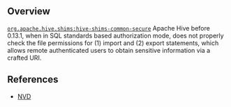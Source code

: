 ## Overview
[`org.apache.hive.shims:hive-shims-common-secure`](http://search.maven.org/#search%7Cga%7C1%7Ca%3A%22hive-shims-common-secure%22)
Apache Hive before 0.13.1, when in SQL standards based authorization mode, does not properly check the file permissions for (1) import and (2) export statements, which allows remote authenticated users to obtain sensitive information via a crafted URI.

## References
- [NVD](https://web.nvd.nist.gov/view/vuln/detail?vulnId=CVE-2014-0228)